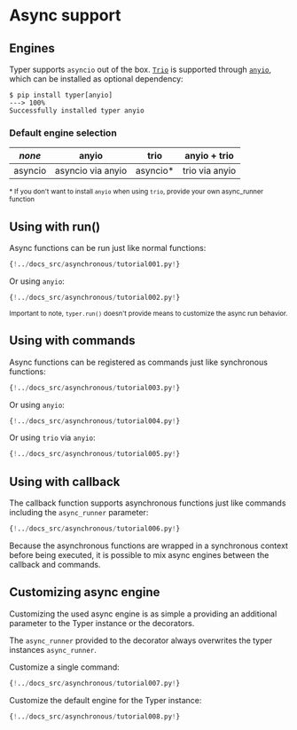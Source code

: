 # Async support

## Engines

Typer supports `asyncio` out of the box. <a href="https://github.com/python-trio/trio" class="external-link" target="_blank"><code>Trio</code></a> is supported through
<a href="https://github.com/agronholm/anyio" class="external-link" target="_blank"><code>anyio</code></a>, which can be installed as optional dependency:

<div class="termy">

```console
$ pip install typer[anyio]
---> 100%
Successfully installed typer anyio
```

</div>

### Default engine selection

*none* | anyio | trio | anyio + trio
--- | --- | --- | ---
asyncio | asyncio via anyio | asyncio* | trio via anyio

<small>* If you don't want to install `anyio` when using `trio`, provide your own async_runner function</small>

## Using with run()

Async functions can be run just like normal functions:

```Python
{!../docs_src/asynchronous/tutorial001.py!}
```

Or using `anyio`:

```Python
{!../docs_src/asynchronous/tutorial002.py!}
```

<small>Important to note, `typer.run()` doesn't provide means to customize the async run behavior.</small>

## Using with commands

Async functions can be registered as commands just like synchronous functions:

```Python
{!../docs_src/asynchronous/tutorial003.py!}
```

Or using `anyio`:

```Python
{!../docs_src/asynchronous/tutorial004.py!}
```

Or using `trio` via `anyio`:

```Python
{!../docs_src/asynchronous/tutorial005.py!}
```

## Using with callback

The callback function supports asynchronous functions just like commands including the `async_runner` parameter:

```Python
{!../docs_src/asynchronous/tutorial006.py!}
```

Because the asynchronous functions are wrapped in a synchronous context before being executed, it is possible to mix async engines between the callback and commands.

## Customizing async engine

Customizing the used async engine is as simple a providing an additional parameter to the Typer instance or the decorators.

The `async_runner` provided to the decorator always overwrites the typer instances `async_runner`.

Customize a single command:

```Python
{!../docs_src/asynchronous/tutorial007.py!}
```

Customize the default engine for the Typer instance:

```Python
{!../docs_src/asynchronous/tutorial008.py!}
```
